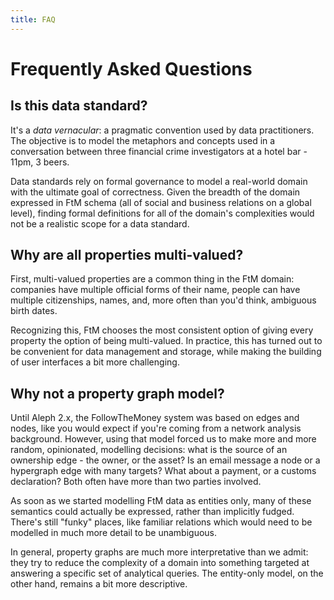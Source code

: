 ```yaml
---
title: FAQ
---
```


# Frequently Asked Questions

## Is this data standard?

It's a *data vernacular*: a pragmatic convention used by data practitioners. The objective is to model the metaphors and concepts used in a conversation between three financial crime investigators at a hotel bar - 11pm, 3 beers. 

Data standards rely on formal governance to model a real-world domain with the ultimate goal of correctness. Given the breadth of the domain expressed in FtM schema (all of social and business relations on a global level), finding formal definitions for all of the domain's complexities would not be a realistic scope for a data standard.

## Why are all properties multi-valued?

First, multi-valued properties are a common thing in the FtM domain: companies have multiple official forms of their name, people can have multiple citizenships, names, and, more often than you'd think, ambiguous birth dates.

Recognizing this, FtM chooses the most consistent option of giving every property the option of being multi-valued. In practice, this has turned out to be convenient for data management and storage, while making the building of user interfaces a bit more challenging.

## Why not a property graph model?

Until Aleph 2.x, the FollowTheMoney system was based on edges and nodes, like you would expect if you're coming from a network analysis background. However, using that model forced us to make more and more random, opinionated, modelling decisions: what is the source of an ownership edge - the owner, or the asset? Is an email message a node or a hypergraph edge with many targets? What about a payment, or a customs declaration? Both often have more than two parties involved.

As soon as we started modelling FtM data as entities only, many of these semantics could actually be expressed, rather than implicitly fudged. There's still "funky" places, like familiar relations which would need to be modelled in much more detail to be unambiguous.

In general, property graphs are much more interpretative than we admit: they try to reduce the complexity of a domain into something targeted at answering a specific set of analytical queries. The entity-only model, on the other hand, remains a bit more descriptive.
